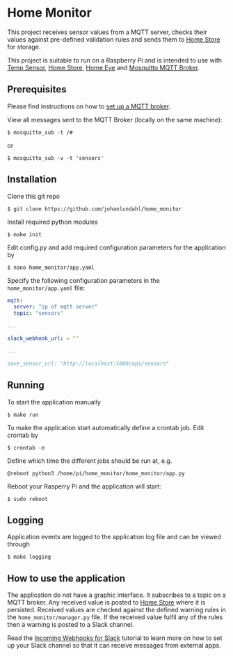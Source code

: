 # Home Monitor
This project receives sensor values from a MQTT server, checks their values against pre-defined validation rules and sends them to [Home Store](http://github.com/johanlundahl/home_store) for storage.

This project is suitable to run on a Raspberry Pi and is intended to use with [Temp Sensor](http://github.com/johanlundahl/temp_sensor), [Home Store](http://github.com/johanlundahl/home_store), [Home Eye](http://github.com/johanlundahl/home_eye) and [Mosquitto MQTT Broker](https://randomnerdtutorials.com/how-to-install-mosquitto-broker-on-raspberry-pi/).

## Prerequisites
Please find instructions on how to [set up a MQTT broker](https://randomnerdtutorials.com/how-to-install-mosquitto-broker-on-raspberry-pi/).

View all messages sent to the MQTT Broker (locally on the same machine):

```
$ mosquitto_sub -t /#
```
or
```
$ mosquitto_sub -v -t 'sensors'
```

## Installation

Clone this git repo

```
$ git clone https://github.com/johanlundahl/home_monitor
```

Install required python modules

```
$ make init
```

Edit config.py and add required configuration parameters for the application by
```
$ nano home_monitor/app.yaml
```

Specify the following configuration parameters in the `home_monitor/app.yaml` file:
``` yaml
mqtt:
  server: "ip of mqtt server"
  topic: "sensors"

... 

slack_webhook_url: = ""

...

save_sensor_url: "http://localhost:5000/api/sensors"

```


## Running

To start the application manually 
```
$ make run
```

To make the application start automatically define a crontab job. Edit crontab by
```
$ crontab -e
```

Define which time the different jobs should be run at, e.g.
```
@reboot python3 /home/pi/home_monitor/home_monitor/app.py
```

Reboot your Rasperry Pi and the application will start:
```
$ sudo reboot
```

## Logging
Application events are logged to the application log file and can be viewed through
```
$ make logging
```

## How to use the application
The application do not have a graphic interface. It subscribes to a topic on a MQTT broker. Any received value is posted to [Home Store](http://github.com/johanlundahl/home_store) where it is persisted. Received values are checked against the defined warning rules in the `home_monitor/manager.py` file. If the received value fulfil any of the rules then a warning is posted to a Slack channel.

Read the [Incoming Webhooks for Slack](https://slack.com/intl/en-se/help/articles/115005265063-Incoming-WebHooks-for-Slack) tutorial to learn more on how to set up your Slack channel so that it can receive messages from external apps.